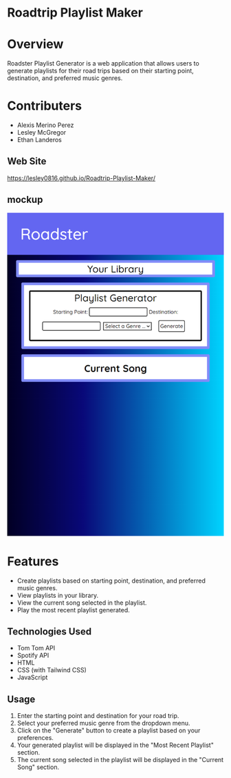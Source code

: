 # Roadtrip Playlist Maker

# Overview 
Roadster Playlist Generator is a web application that allows users to generate playlists for their road trips based on their starting point, destination, and preferred music genres.
# Contributers 
- Alexis Merino Perez
- Lesley McGregor
- Ethan Landeros
## Web Site
https://lesley0816.github.io/Roadtrip-Playlist-Maker/
## mockup
![alt text](/Assets/screenshot.png)
# Features 
- Create playlists based on starting point, destination, and preferred music genres.
- View playlists in your library.
- View the current song selected in the playlist.
- Play the most recent playlist generated.
## Technologies Used
- Tom Tom API
- Spotify API
- HTML
- CSS (with Tailwind CSS)
- JavaScript
## Usage

1. Enter the starting point and destination for your road trip.
2. Select your preferred music genre from the dropdown menu.
3. Click on the "Generate" button to create a playlist based on your preferences.
4. Your generated playlist will be displayed in the "Most Recent Playlist" section.
6. The current song selected in the playlist will be displayed in the "Current Song" section.
